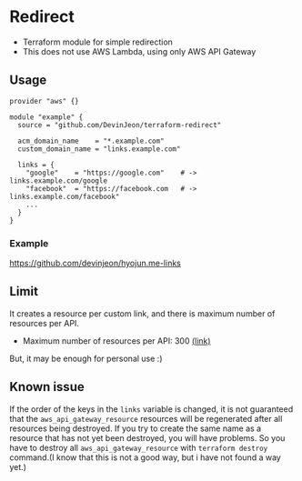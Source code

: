 # Redirect

* Terraform module for simple redirection
* This does not use AWS Lambda, using only AWS API Gateway

## Usage

```hcl
provider "aws" {}

module "example" {
  source = "github.com/DevinJeon/terraform-redirect"

  acm_domain_name    = "*.example.com"
  custom_domain_name = "links.example.com"

  links = {
    "google"    = "https://google.com"    # -> links.example.com/google
    "facebook"  = "https://facebook.com   # -> links.example.com/facebook"
    ...
  }
}
```

### Example

https://github.com/devinjeon/hyojun.me-links

## Limit

It creates a resource per custom link, and there is maximum number of resources per API.

* Maximum number of resources per API: 300 [(link)](https://docs.aws.amazon.com/apigateway/latest/developerguide/limits.html)

But, it may be enough for personal use :)

## Known issue

If the order of the keys in the `links` variable is changed, it is not guaranteed that the `aws_api_gateway_resource` resources will be regenerated after all resources being destroyed. If you try to create the same name as a resource that has not yet been destroyed, you will have problems. So you have to destroy all `aws_api_gateway_resource` with `terraform destroy` command.(I know that this is not a good way, but i have not found a way yet.)
